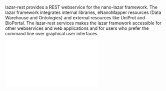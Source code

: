 lazar-rest provides a REST webservice for the nano-lazar framework. 
The lazar framework integrates internal libraries, eNanoMapper
resources (Data Warehouse and Ontologies) and external resources like UniProt and
BioPortal. The lazar-rest services makes the lazar framework accessible
for other webservices and web applications and for users who prefer the
command line over graphical user interfaces.


![nano-lazar service integration](./images/rest_integration.pdf " nano-lazar service integration")